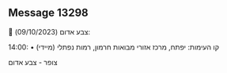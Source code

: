 ## Message 13298

🔴 צבע אדום (09/10/2023):

14:00:
• קו העימות: יפתח, מרכז אזורי מבואות חרמון, רמות נפתלי (מיידי)

צופר - צבע אדום

